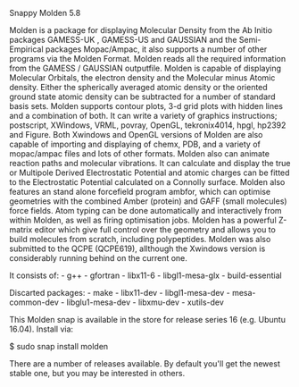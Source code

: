 Snappy Molden 5.8

Molden is a package for displaying Molecular Density from the Ab Initio packages GAMESS-UK , GAMESS-US and GAUSSIAN and the Semi-Empirical packages Mopac/Ampac, it also supports a number of other programs via the Molden Format. Molden reads all the required information from the GAMESS / GAUSSIAN outputfile. Molden is capable of displaying Molecular Orbitals, the electron density and the Molecular minus Atomic density. Either the spherically averaged atomic density or the oriented ground state atomic density can be subtracted for a number of standard basis sets. Molden supports contour plots, 3-d grid plots with hidden lines and a combination of both. It can write a variety of graphics instructions; postscript, XWindows, VRML, povray, OpenGL, tekronix4014, hpgl, hp2392 and Figure. Both Xwindows and OpenGL versions of Molden are also capable of importing and displaying of chemx, PDB, and a variety of mopac/ampac files and lots of other formats. Molden also can animate reaction paths and molecular vibrations. It can calculate and display the true or Multipole Derived Electrostatic Potential and atomic charges can be fitted to the Electrostatic Potential calculated on a Connolly surface. Molden also features an stand alone forcefield program ambfor, which can optimise geometries with the combined Amber (protein) and GAFF (small molecules) force fields. Atom typing can be done automatically and interactively from within Molden, as well as firing optimisation jobs. Molden has a powerful Z-matrix editor which give full control over the geometry and allows you to build molecules from scratch, including polypeptides. Molden was also submitted to the QCPE (QCPE619), allthough the Xwindows version is considerably running behind on the current one.


It consists of:
      - g++
      - gfortran 
      - libx11-6
      - libgl1-mesa-glx 
      - build-essential

Discarted packages:
	  - make
      - libx11-dev
	  - libgl1-mesa-dev
      - mesa-common-dev
      - libglu1-mesa-dev 
      - libxmu-dev
      - xutils-dev

This Molden snap is available in the store for release series 16 (e.g. Ubuntu 16.04). Install via:

$ sudo snap install molden

There are a number of releases available. By default you'll get the newest stable one, but you may be interested in others.